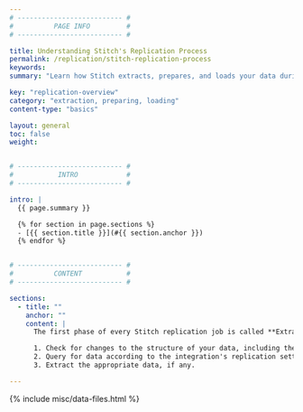 ```yaml
---
# -------------------------- #
#          PAGE INFO         #
# -------------------------- #

title: Understanding Stitch's Replication Process
permalink: /replication/stitch-replication-process
keywords: 
summary: "Learn how Stitch extracts, prepares, and loads your data during the replication process."

key: "replication-overview"
category: "extraction, preparing, loading"
content-type: "basics"

layout: general
toc: false
weight: 


# -------------------------- #
#           INTRO            #
# -------------------------- #

intro: |
  {{ page.summary }}

  {% for section in page.sections %}
  - [{{ section.title }}](#{{ section.anchor }})
  {% endfor %}


# -------------------------- #
#          CONTENT           #
# -------------------------- #

sections:
  - title: ""
    anchor: ""
    content: |
      The first phase of every Stitch replication job is called **Extraction**. During Extraction, Stitch completes the following: 

      1. Check for changes to the structure of your data, including the addition of new tables and columns.
      2. Query for data according to the integration's replication settings. This includes the [tables and fields you set to replicate]({{ link.replication.syncing | prepend: site.baseurl }}) and the [Replication Methods]({{ link.replication.rep-methods | prepend: site.baseurl }}) used by those tables.
      3. Extract the appropriate data, if any.

---
```

{% include misc/data-files.html %}